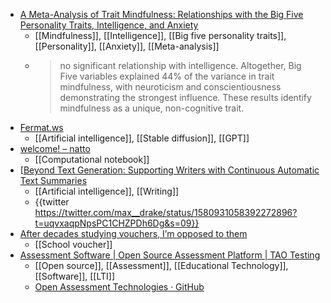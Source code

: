 - [A Meta-Analysis of Trait Mindfulness: Relationships with the Big Five Personality Traits, Intelligence, and Anxiety](https://www.sciencedirect.com/science/article/abs/pii/S0092656622001209)
	- [[Mindfulness]], [[Intelligence]], [[Big five personality traits]], [[Personality]], [[Anxiety]], [[Meta-analysis]]
	- >no significant relationship with intelligence. Altogether, Big Five variables explained 44% of the variance in trait mindfulness, with neuroticism and conscientiousness demonstrating the strongest influence. These results identify mindfulness as a unique, non-cognitive trait.
- [Fermat.ws](https://fermat.ws/)
	- [[Artificial intelligence]], [[Stable diffusion]], [[GPT]]
- [welcome! – natto](https://natto.dev/)
	- [[Computational notebook]]
- [[Beyond Text Generation: Supporting Writers with Continuous Automatic Text Summaries](https://arxiv.org/abs/2208.09323)
	- [[Artificial intelligence]], [[Writing]]
	- {{twitter https://twitter.com/max__drake/status/1580931058392272896?t=uqvxaqpNpsPC1CHZPDh6Dg&s=09}}
- [After decades studying vouchers, I’m opposed to them](https://hechingerreport.org/opinion-after-two-decades-of-studying-voucher-programs-im-now-firmly-opposed-to-them/)
	- [[School voucher]]
- [Assessment Software | Open Source Assessment Platform | TAO Testing](https://www.taotesting.com/)
	- [[Open source]], [[Assessment]], [[Educational Technology]], [[Software]], [[LTI]]
	- [Open Assessment Technologies · GitHub](https://github.com/oat-sa)